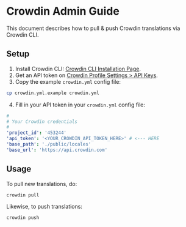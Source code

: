 # Crowdin Admin Guide

This document describes how to pull & push Crowdin translations via Crowdin CLI.

## Setup

1. Install Crowdin CLI: [Crowdin CLI Installation Page](https://support.crowdin.com/cli-tool/#installation).
2. Get an API token on [Crowdin Profile Settings > API Keys](https://crowdin.com/settings#api-key).
3. Copy the example `crowdin.yml` config file:
```sh
cp crowdin.yml.example crowdin.yml
```
4. Fill in your API token in your `crowdin.yml` config file:
```yml
#
# Your Crowdin credentials
#
'project_id': '453244'
'api_token': '<YOUR_CROWDIN_API_TOKEN_HERE>' # <--- HERE
'base_path': './public/locales'
'base_url': 'https://api.crowdin.com'
```

## Usage

To pull new translations, do:
```sh
crowdin pull
```

Likewise, to push translations:
```
crowdin push
```